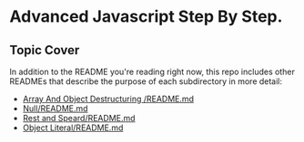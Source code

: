# Advanced Javascript Step By Step. <!-- omit in toc --> 



## Topic Cover

In addition to the README you're reading right now, this repo includes other READMEs that describe the purpose of each subdirectory in more detail:

- [Array And Object Destructuring /README.md](Array_And_Object_Destructuring/README.md)
- [Null/README.md](Null/README.md)
- [Rest and Speard/README.md](Rest_and_Speard/README.md)
- [Object Literal/README.md](Object_Literal/README.md)